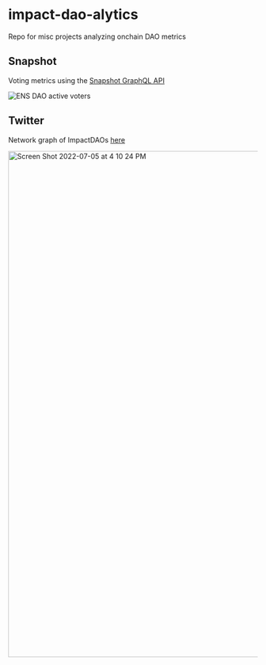 # impact-dao-alytics
Repo for misc projects analyzing onchain DAO metrics

## Snapshot
Voting metrics using the [Snapshot GraphQL API](https://hub.snapshot.org/graphql/)

![ENS DAO active voters](https://user-images.githubusercontent.com/42869436/177407206-592685e4-63dd-4202-ade1-679244e03cf3.png)

## Twitter
Network graph of ImpactDAOs [here](https://public.flourish.studio/visualisation/10236878/)

<img width="1023" alt="Screen Shot 2022-07-05 at 4 10 24 PM" src="https://user-images.githubusercontent.com/42869436/177408050-8211ddb6-c2e8-45eb-b0fa-ad203dce927c.png">
